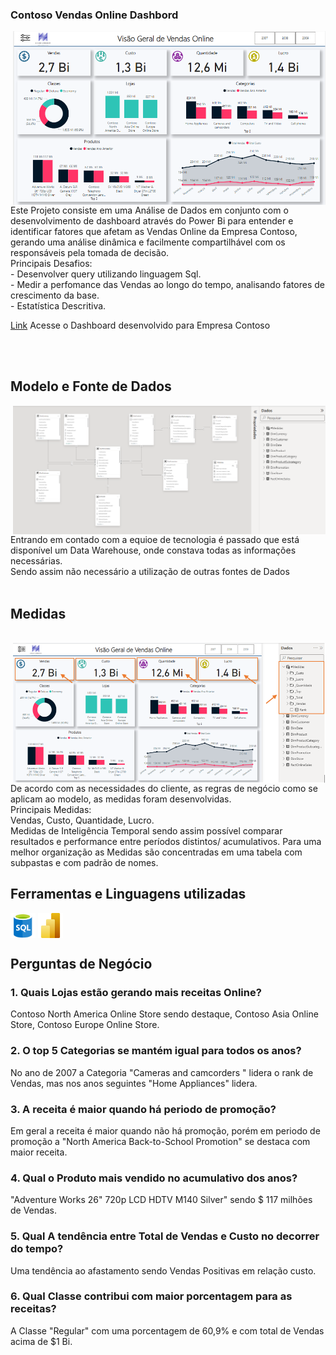 ### Contoso Vendas Online Dashbord
<img align="right" width="500"  src="https://github.com/LoranLorenzo/LoranLorenzo/blob/main/Imagens/imagem_Dashboard.png?raw=trueraw=trueraw=true">
Este Projeto consiste em uma Análise de Dados em conjunto com o desenvolvimento de dashboard 
através do Power Bi para entender e identificar fatores que afetam as Vendas Online da Empresa Contoso,
gerando uma análise dinâmica e facilmente compartilhável com os responsáveis pela tomada de decisão.
<br>
Principais Desafios: <br>
- Desenvolver query utilizando linguagem Sql.<br>
- Medir a perfomance das Vendas ao longo do tempo, analisando fatores de crescimento da base.<br>
- Estatística Descritiva.

<a href="https://app.powerbi.com/view?r=eyJrIjoiMGM2NGMyZmItMWU2Yy00OGY5LTkzNjMtNjMzNmE2MDJhYzRkIiwidCI6IjQxODkxNWQyLTk4ODgtNDc1MC1hN2RkLTRmODZkM2YxNWVhZiJ9" target="_blank">Link</a> Acesse o Dashboard desenvolvido para Empresa Contoso

<br><br>
## Modelo e Fonte de Dados
<img align="right" width="500"  src="https://github.com/LoranLorenzo/ContosoRetailDW_Portifolio/blob/main/PowerBI/Imagens/Modelo%20e%20Fonte%20de%20Dados.png?raw=trueraw=true"><br>
Entrando em contado com a equioe de tecnologia é passado que está disponível um Data Warehouse, onde constava todas as informações necessárias.<br>
Sendo assim não necessário a utilização de outras fontes de Dados
<br><br>
## Medidas
<br><img align="right" width="500"  src="https://github.com/LoranLorenzo/ContosoRetailDW_Portifolio/blob/main/PowerBI/Imagens/Medidas.png?raw=trueraw=trueraw=true">
De acordo com as necessidades do cliente, as regras de negócio como se aplicam ao modelo, as medidas foram desenvolvidas.<br>
Principais Medidas: <br>
Vendas, Custo, Quantidade, Lucro.<br>
Medidas de Inteligência Temporal sendo assim possível comparar resultados e performance entre períodos distintos/ acumulativos.
Para uma melhor organização as Medidas são concentradas em uma tabela com subpastas e com padrão de nomes.

## Ferramentas e Linguagens utilizadas
<div style="display: inline_block">
  <img align="center" alt="SQL" height="40" width="40" src="https://github.com/LoranLorenzo/LoranLorenzo/blob/main/Imagens/logoSql.png?raw=trueraw=true">
  <img align="center" alt="Power BI" height="40" width="40" src="https://github.com/LoranLorenzo/LoranLorenzo/blob/main/Imagens/logoPowerBi.png?raw=trueraw=true">
</div>

## Perguntas de Negócio
### 1. Quais Lojas estão gerando mais receitas Online?<br>
Contoso North America Online Store sendo destaque,  Contoso Asia Online Store, Contoso Europe Online Store.<br>
### 2. O top 5 Categorias se mantém igual para todos os anos?<br>
No ano de 2007 a Categoria "Cameras and camcorders " lidera o rank de Vendas, mas nos anos seguintes "Home Appliances" lidera.<br>
### 3. A receita é maior quando há periodo de promoção?<br>
Em geral a receita é maior quando não há promoção, porém em periodo de promoção a "North America Back-to-School Promotion" se destaca com maior receita.
### 4. Qual o Produto mais vendido no acumulativo dos anos?<br>
"Adventure Works 26" 720p LCD HDTV M140 Silver" sendo $ 117 milhões de Vendas.
### 5. Qual A tendência entre Total de Vendas e Custo no decorrer do tempo?<br>
Uma tendência ao afastamento sendo Vendas Positivas em relação custo.
### 6. Qual Classe contribui com maior porcentagem para as receitas?<br>
A Classe "Regular" com uma porcentagem de 60,9% e com total de Vendas acima de $1 Bi.
